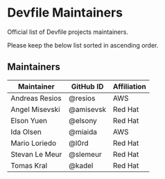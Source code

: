 # Devfile Maintainers

 Official list of Devfile projects maintainers.

 Please keep the below list sorted in ascending order.

## Maintainers

| Maintainer | GitHub ID | Affiliation |
| --------------- | --------- | ----------- | 
| Andreas Resios | @resios | AWS |
| Angel Misevski | @amisevsk | Red Hat |
| Elson Yuen | @elsony | Red Hat  |
| Ida Olsen | @miaida | AWS |
| Mario Loriedo | @l0rd | Red Hat |
| Stevan Le Meur | @slemeur | Red Hat |
| Tomas Kral | @kadel | Red Hat |
